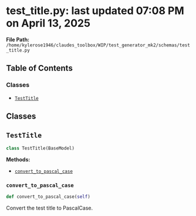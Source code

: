 # test_title.py: last updated 07:08 PM on April 13, 2025

**File Path:** `/home/kylerose1946/claudes_toolbox/WIP/test_generator_mk2/schemas/test_title.py`

## Table of Contents

### Classes

- [`TestTitle`](#testtitle)

## Classes

## `TestTitle`

```python
class TestTitle(BaseModel)
```

**Methods:**

- [`convert_to_pascal_case`](#testtitle_convert_to_pascal_case)

### `convert_to_pascal_case`

```python
def convert_to_pascal_case(self)
```

Convert the test title to PascalCase.

